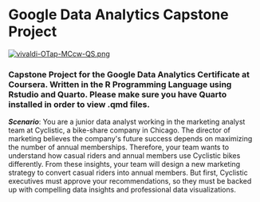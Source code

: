 # Google Data Analytics Capstone Project

[![vivaldi-OTap-MCcw-QS.png](https://i.postimg.cc/vZt1tWbW/vivaldi-OTap-MCcw-QS.png)](https://postimg.cc/jDCdsnW5)

### Capstone Project for the Google Data Analytics Certificate at Coursera. Written in the R Programming Language using Rstudio and Quarto. Please make sure you have Quarto installed in order to view .qmd files.

***Scenario***: You are a junior data analyst working in the marketing analyst team at Cyclistic, a bike-share company in Chicago. The director of marketing believes the company's future success depends on maximizing the number of annual memberships. Therefore, your team wants to understand how casual riders and annual members use Cyclistic bikes differently. From these insights, your team will design a new marketing strategy to convert casual riders into annual members. But first, Cyclistic executives must approve your recommendations, so they must be backed up with compelling data insights and professional data visualizations.
